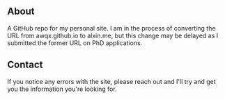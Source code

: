 ## About

A GitHub repo for my personal site. I am in the process of converting the URL from awqx.github.io to alxin.me, but this change may be delayed as I submitted the former URL on PhD applications. 

## Contact

If you notice any errors with the site, please reach out and I'll try and get you the information you're looking for. 